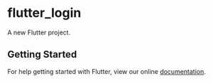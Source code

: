 # flutter_login

A new Flutter project.

## Getting Started

For help getting started with Flutter, view our online
[documentation](https://flutter.dev/).
